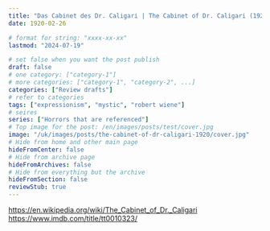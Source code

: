 ```yaml
---
title: "Das Cabinet des Dr. Caligari | The Cabinet of Dr. Caligari (1920)"
date: 1920-02-26

# format for string: "xxxx-xx-xx"
lastmod: "2024-07-19"

# set false when you want the post publish
draft: false
# one category: ["category-1"]
# more categories: ["category-1", "category-2", ...]
categories: ["Review drafts"]
# refer to categories
tags: ["expressionism", "mystic", "robert wiene"]
# seires
series: ["Horrors that are referenced"]
# Top image for the post: /en/images/posts/test/cover.jpg
image: "/uk/images/posts/the-cabinet-of-dr-caligari-1920/cover.jpg"
# Hide from home and other main page
hideFromCenter: false
# Hide from archive page
hideFromArchives: false
# Hide from everything but the archive
hideFromSection: false
reviewStub: true
---
```

https://en.wikipedia.org/wiki/The_Cabinet_of_Dr._Caligari
https://www.imdb.com/title/tt0010323/
<!--more-->
